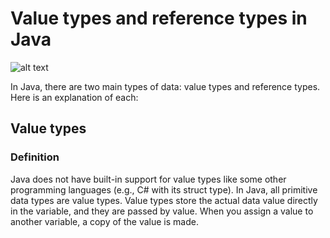 
# Value types and reference types in Java
![alt text]((https://github.com/Zaniiiii/Fpt-Assignment1/blob/main/Assignment1/images/valueVSreferences.png))

In Java, there are two main types of data: value types and reference types. Here is an explanation of each:

## Value types

### Definition
Java does not have built-in support for value types like some other programming languages (e.g., C# with its struct type). In Java, all primitive data types are value types. Value types store the actual data value directly in the variable, and they are passed by value. When you assign a value to another variable, a copy of the value is made.


